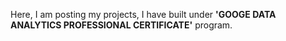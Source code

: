 Here, I am posting my projects, I have built under **'GOOGE DATA ANALYTICS PROFESSIONAL CERTIFICATE'** program.
